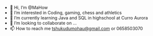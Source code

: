 - 👋 Hi, I’m @MaHow
- 👀 I’m interested in Coding, gaming, chess and athletics
- 🌱 I’m currently learning Java and SQL in highschool at Curro Aurora
- 💞️ I’m looking to collaborate on ...
- 📫 How to reach me tshukudumohau@gmail.com or 0658503070

<!---
MaHow/MaHow is a ✨ special ✨ repository because its `README.md` (this file) appears on your GitHub profile.
You can click the Preview link to take a look at your changes.
--->
